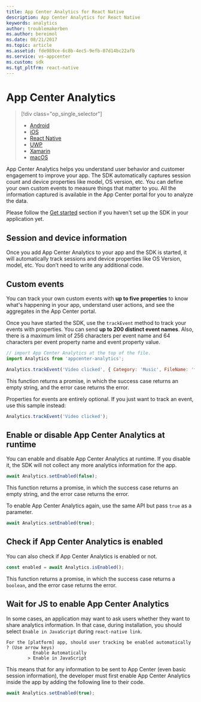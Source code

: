 ```yaml
---
title: App Center Analytics for React Native
description: App Center Analytics for React Native
keywords: analytics
author: troublemakerben
ms.author: bereimol
ms.date: 08/21/2017
ms.topic: article
ms.assetid: fde989ce-6c8b-4ec5-9efb-07d14bc22afb
ms.service: vs-appcenter
ms.custom: sdk
ms.tgt_pltfrm: react-native
---
```


# App Center Analytics

> [!div class="op_single_selector"]
> * [Android](android.md)
> * [iOS](ios.md)
> * [React Native](react-native.md)
> * [UWP](uwp.md)
> * [Xamarin](xamarin.md)
> * [macOS](macos.md)

App Center Analytics helps you understand user behavior and customer engagement to improve your app. The SDK automatically captures session count and device properties like model, OS version, etc. You can define your own custom events to measure things that matter to you. All the information captured is available in the App Center portal for you to analyze the data.

Please follow the [Get started](~/sdk/getting-started/react-native.md) section if you haven't set up the SDK in your application yet.

## Session and device information

Once you add App Center Analytics to your app and the SDK is started, it will automatically track sessions and device properties like OS Version, model, etc. You don’t need to write any additional code.

## Custom events

You can track your own custom events with **up to five properties** to know what's happening in your app, understand user actions, and see the aggregates in the App Center portal.

Once you have started the SDK, use the `trackEvent` method to track your events with properties. You can send **up to 200 distinct event names**. Also, there is a maximum limit of 256 characters per event name and 64 characters per event property name and event property value.

```javascript
// import App Center Analytics at the top of the file.
import Analytics from 'appcenter-analytics';

Analytics.trackEvent('Video clicked', { Category: 'Music', FileName: 'favorite.avi' });
```

This function returns a promise, in which the success case returns an empty string, and the error case returns the error.

Properties for events are entirely optional. If you just want to track an event, use this sample instead:

```javascript
Analytics.trackEvent('Video clicked');
```

## Enable or disable App Center Analytics at runtime

You can enable and disable App Center Analytics at runtime. If you disable it, the SDK will not collect any more analytics information for the app.

```javascript
await Analytics.setEnabled(false);
```

This function returns a promise, in which the success case returns an empty string, and the error case returns the error.

To enable App Center Analytics again, use the same API but pass `true` as a parameter.

```javascript
await Analytics.setEnabled(true);
```

## Check if App Center Analytics is enabled

You can also check if App Center Analytics is enabled or not.

```javascript
const enabled = await Analytics.isEnabled();
```

This function returns a promise, in which the success case returns a `boolean`, and the error case returns the error.

## Wait for JS to enable App Center Analytics

In some cases, an application may want to ask users whether they want to share analytics information. In that case, during installation, you should select `Enable in JavaScript` during `react-native link`.

```
For the [platform] app, should user tracking be enabled automatically ? (Use arrow keys)
          Enable Automatically
        > Enable in JavaScript
```

This means that for any information to be sent to App Center (even basic session information), the developer must first enable App Center Analytics inside the app by adding the following line to their code.

```javascript
await Analytics.setEnabled(true);
```
